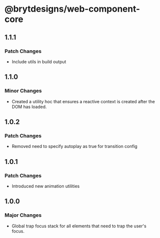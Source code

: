# @brytdesigns/web-component-core

## 1.1.1

### Patch Changes

- Include utils in build output

## 1.1.0

### Minor Changes

- Created a utility hoc that ensures a reactive context is created after the DOM has loaded.

## 1.0.2

### Patch Changes

- Removed need to specify autoplay as true for transition config

## 1.0.1

### Patch Changes

- Introduced new animation utilities

## 1.0.0

### Major Changes

- Global trap focus stack for all elements that need to trap the user's focus.
